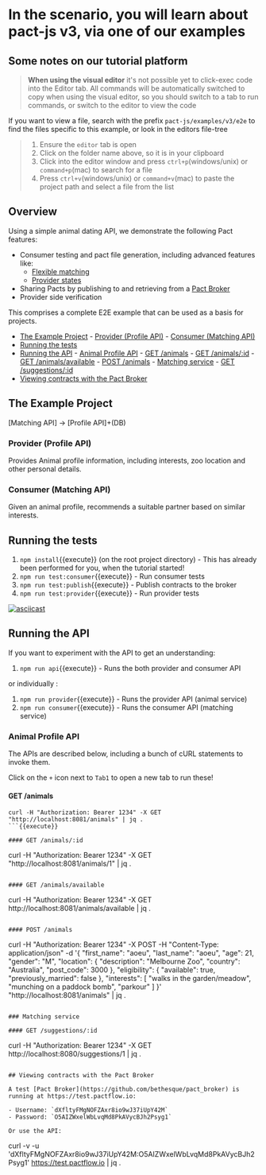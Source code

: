 # In the scenario, you will learn about pact-js v3, via one of our examples

## Some notes on our tutorial platform

> <strong>When using the visual editor</strong> it's not possible yet to click-exec code into the Editor tab.
> All commands will be automatically switched to copy when using the visual editor, so you should switch to a tab to run commands, or switch to the editor to view the code

If you want to view a file, search with the prefix `pact-js/examples/v3/e2e` to find the files specific to this example, or look in the editors file-tree

> 1. Ensure the `editor` tab is open
> 2. Click on the folder name above, so it is in your clipboard
> 3. Click into the editor window and press `ctrl+p`(windows/unix) or `command+p`(mac) to search for a file
> 4. Press `ctrl+v`(windows/unix) or `command+v`(mac) to paste the project path and select a file from the list

## Overview

Using a simple animal dating API, we demonstrate the following Pact features:

- Consumer testing and pact file generation, including advanced features like:
  - [Flexible matching](https://docs.pact.io/getting_started/matching#flexible-matching)
  - [Provider states](https://docs.pact.io/getting_started/provider_states)
- Sharing Pacts by publishing to and retrieving from a [Pact Broker](https://github.com/pact-foundation/pact_broker)
- Provider side verification

This comprises a complete E2E example that can be used as a basis for projects.

<!-- TOC depthFrom:2 depthTo:6 withLinks:1 updateOnSave:1 orderedList:0 -->

- [The Example Project](#the-example-project) - [Provider (Profile API)](#provider-profile-api) - [Consumer (Matching API)](#consumer-matching-api)
- [Running the tests](#running-the-tests)
- [Running the API](#running-the-api) - [Animal Profile API](#animal-profile-api) - [GET /animals](#get-animals) - [GET /animals/:id](#get-animalsid) - [GET /animals/available](#get-animalsavailable) - [POST /animals](#post-animals) - [Matching service](#matching-service) - [GET /suggestions/:id](#get-suggestionsid)
- [Viewing contracts with the Pact Broker](#viewing-contracts-with-the-pact-broker)
<!-- /TOC -->

## The Example Project

[Matching API] -> [Profile API]+\(DB\)

### Provider (Profile API)

Provides Animal profile information, including interests, zoo location and other personal details.

### Consumer (Matching API)

Given an animal profile, recommends a suitable partner based on similar interests.

## Running the tests

1. `npm install`{{execute}} (on the root project directory) - This has already been performed for you, when the tutorial started!
2. `npm run test:consumer`{{execute}} - Run consumer tests
3. `npm run test:publish`{{execute}} - Publish contracts to the broker
4. `npm run test:provider`{{execute}} - Run provider tests

[![asciicast](https://asciinema.org/a/105793.png)](https://asciinema.org/a/105793)

## Running the API

If you want to experiment with the API to get an understanding:

1. `npm run api`{{execute}} - Runs the both provider and consumer API

or individually :

1. `npm run provider`{{execute}} - Runs the provider API (animal service)
1. `npm run consumer`{{execute}} - Runs the consumer API (matching service)

### Animal Profile API

The APIs are described below, including a bunch of cURL statements to invoke them.

Click on the `+` icon next to `Tab1` to open a new tab to run these!

#### GET /animals

```
curl -H "Authorization: Bearer 1234" -X GET "http://localhost:8081/animals" | jq .
```{{execute}}

#### GET /animals/:id

```

curl -H "Authorization: Bearer 1234" -X GET "http://localhost:8081/animals/1" | jq .

```{{execute}}

#### GET /animals/available

```

curl -H "Authorization: Bearer 1234" -X GET http://localhost:8081/animals/available | jq .

```{{execute}}

#### POST /animals

```

curl -H "Authorization: Bearer 1234" -X POST -H "Content-Type: application/json" -d '{
"first_name": "aoeu",
"last_name": "aoeu",
"age": 21,
"gender": "M",
"location": {
"description": "Melbourne Zoo",
"country": "Australia",
"post_code": 3000
},
"eligibility": {
"available": true,
"previously_married": false
},
"interests": [
"walks in the garden/meadow",
"munching on a paddock bomb",
"parkour"
]
}' "http://localhost:8081/animals" | jq .

```{{execute}}

### Matching service

#### GET /suggestions/:id

```

curl -H "Authorization: Bearer 1234" -X GET http://localhost:8080/suggestions/1 | jq .

```{{execute}}

## Viewing contracts with the Pact Broker

A test [Pact Broker](https://github.com/bethesque/pact_broker) is running at https://test.pactflow.io:

- Username: `dXfltyFMgNOFZAxr8io9wJ37iUpY42M`
- Password: `O5AIZWxelWbLvqMd8PkAVycBJh2Psyg1`

Or use the API:

```

curl -v -u 'dXfltyFMgNOFZAxr8io9wJ37iUpY42M:O5AIZWxelWbLvqMd8PkAVycBJh2Psyg1' https://test.pactflow.io | jq .

```{{execute}}
